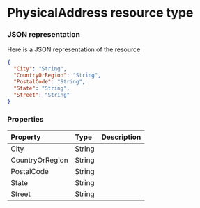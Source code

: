 # PhysicalAddress resource type



### JSON representation

Here is a JSON representation of the resource

<!-- {
  "blockType": "resource",
  "optionalProperties": [

  ],
  "@odata.type": "microsoft.graph.PhysicalAddress"
}-->

```json
{
  "City": "String",
  "CountryOrRegion": "String",
  "PostalCode": "String",
  "State": "String",
  "Street": "String"
}

```
### Properties
| Property	   | Type	|Description|
|:---------------|:--------|:----------|
|City|String||
|CountryOrRegion|String||
|PostalCode|String||
|State|String||
|Street|String||

<!-- uuid: 8e970c90-a5f6-4f81-8b00-ba433ae23682
2015-10-16 09:51:14 UTC -->
<!-- {
  "type": "#page.annotation",
  "description": "PhysicalAddress resource",
  "keywords": "",
  "section": "documentation",
  "tocPath": ""
}-->